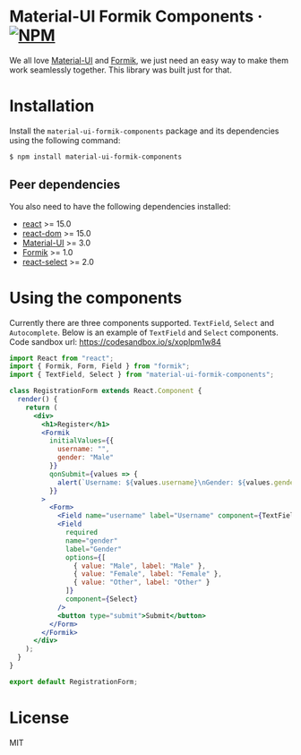 # Material-UI Formik Components &middot; [![NPM](https://img.shields.io/npm/v/material-ui-formik-components.svg)](https://www.npmjs.com/package/material-ui-formik-components)

We all love [Material-UI](https://material-ui.com) and [Formik](https://jaredpalmer.com/formik), we just need an easy way to make them work seamlessly together. This library was built just for that.

# Installation

Install the `material-ui-formik-components` package and its dependencies using the following command:

```sh
$ npm install material-ui-formik-components
```

## Peer dependencies
You also need to have the following dependencies installed:
- [react](https://www.npmjs.com/package/react) >= 15.0
- [react-dom](https://www.npmjs.com/package/react-dom) >= 15.0
- [Material-UI](https://material-ui.com) >= 3.0
- [Formik](https://jaredpalmer.com/formik) >= 1.0
- [react-select](https://react-select.com) >= 2.0


# Using the components
Currently there are three components supported. `TextField`, `Select` and `Autocomplete`. Below is an example of `TextField` and `Select` components. Code sandbox url: https://codesandbox.io/s/xoplpm1w84
```jsx
import React from "react";
import { Formik, Form, Field } from "formik";
import { TextField, Select } from "material-ui-formik-components";

class RegistrationForm extends React.Component {
  render() {
    return (
      <div>
        <h1>Register</h1>
        <Formik
          initialValues={{
            username: "",
            gender: "Male"
          }}
          qonSubmit={values => {
            alert(`Username: ${values.username}\nGender: ${values.gender}`);
          }}
        >
          <Form>
            <Field name="username" label="Username" component={TextField} />
            <Field
              required
              name="gender"
              label="Gender"
              options={[
                { value: "Male", label: "Male" },
                { value: "Female", label: "Female" },
                { value: "Other", label: "Other" }
              ]}
              component={Select}
            />
            <button type="submit">Submit</button>
          </Form>
        </Formik>
      </div>
    );
  }
}

export default RegistrationForm;
```

# License
MIT
